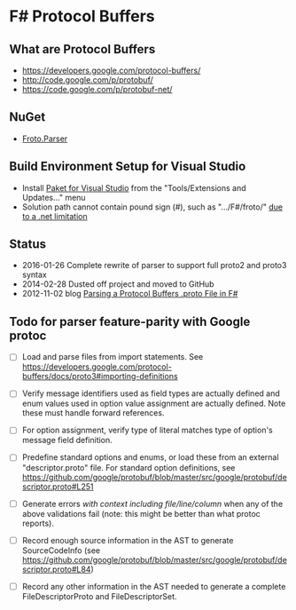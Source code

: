 
# F# Protocol Buffers

## What are Protocol Buffers
 * https://developers.google.com/protocol-buffers/
 * http://code.google.com/p/protobuf/
 * https://code.google.com/p/protobuf-net/

## NuGet
 * [Froto.Parser](http://www.nuget.org/packages/Froto.Parser)

## Build Environment Setup for Visual Studio
  * Install [Paket for Visual Studio](https://github.com/fsprojects/Paket.VisualStudio) from the "Tools/Extensions and Updates..." menu
  * Solution path cannot contain pound sign (#), such as ".../F#/froto/" [due to a .net limitation](http://stackoverflow.com/questions/9319656/how-to-encode-a-path-that-contains-a-hash)

## Status
 * 2016-01-26 Complete rewrite of parser to support full proto2 and proto3 syntax
 * 2014-02-28 Dusted off project and moved to GitHub
 * 2012-11-02 blog [Parsing a Protocol Buffers .proto File in F#](http://blog.ctaggart.com/2012/11/parsing-protocol-buffers-proto-file-in-f.html)

## Todo for parser feature-parity with Google protoc
  - [ ] Load and parse files from import statements.
        See https://developers.google.com/protocol-buffers/docs/proto3#importing-definitions
  - [ ] Verify message identifiers used as field types are actually defined
        and enum values used in option value assignment are actually
        defined.  Note these must handle forward references.
  - [ ] For option assignment, verify type of literal matches type of option's
        message field definition.
  - [ ] Predefine standard options and enums, or load these from an
        external "descriptor.proto" file.  For standard option definitions,
        see https://github.com/google/protobuf/blob/master/src/google/protobuf/descriptor.proto#L251
  - [ ] Generate errors _with context including file/line/column_ when
        any of the above validations fail (note: this might be better than
        what protoc reports).
  - [ ] Record enough source information in the AST to generate SourceCodeInfo
        (see https://github.com/google/protobuf/blob/master/src/google/protobuf/descriptor.proto#L84)
  - [ ] Record any other information in the AST needed to generate a complete
        FileDescriptorProto and FileDescriptorSet.
  

